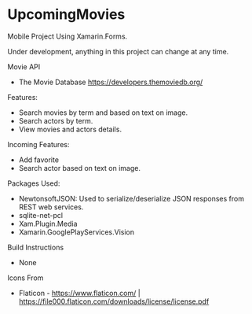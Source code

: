 # UpcomingMovies

Mobile Project Using Xamarin.Forms.

Under development, anything in this project can change at any time.

Movie API
- The Movie Database https://developers.themoviedb.org/ 

Features:
- Search movies by term and based on text on image.
- Search actors by term.
- View movies and actors details.

Incoming Features:
- Add favorite
- Search actor based on text on image.

Packages Used:
 - NewtonsoftJSON: Used to serialize/deserialize JSON responses from REST web services.
 - sqlite-net-pcl
 - Xam.Plugin.Media
 - Xamarin.GooglePlayServices.Vision
 
Build Instructions
 - None
 
Icons From
- Flaticon - https://www.flaticon.com/ | https://file000.flaticon.com/downloads/license/license.pdf
